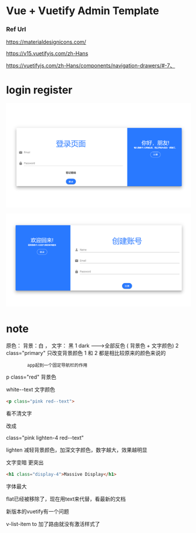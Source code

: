 



# Vue + Vuetify  Admin Template

###  Ref Url

https://materialdesignicons.com/



https://v15.vuetifyjs.com/zh-Hans



https://vuetifyjs.com/zh-Hans/components/navigation-drawers/#-7、





# login register



![](./images/1.png)

![](./images/2.png)

# note

原色： 背景：白 ， 文字： 黑
		1 dark --->全部反色 ( 背景色 + 文字颜色)
		2 class="primary" 只改变背景颜色
		1 和 2 都是相比较原来的颜色来说的
		
			app起到一个固定导航栏的作用



p class="red" 背景色

white--text 文字颜色

```html
<p class="pink red--text">
```



看不清文字

改成

class="pink lighten-4 red--text"

lighten 减轻背景颜色，加深文字颜色，数字越大，效果越明显

文字变暗 更突出

```html
<h1 class="display-4">Massive Display</h1>
```

字体最大



flat已经被移除了，现在用text来代替，看最新的文档





新版本的vuetify有一个问题

v-list-item to 加了路由就没有激活样式了





